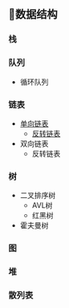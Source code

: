 ﻿## 📐数据结构 
 
### 栈
 
### 队列
+ 循环队列
 
### 链表
+ [单向链表](/Interview-.NET/Entity/Node.cs)
  + [反转链表](/Interview-.NET/Subject/数据结构/LinkReverse.cs)
+ 双向链表
  + 反转链表

### 树
+ 二叉排序树 
  + AVL树
  + 红黑树
+ 霍夫曼树

### 图

### 堆

### 散列表
